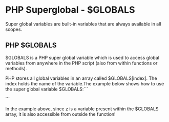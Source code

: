 


# PHP Superglobal - $GLOBALS


Super global variables are built-in variables that are always available in all scopes.
## PHP $GLOBALS


$GLOBALS is a PHP super global variable which is used to access global variables from anywhere in the PHP script (also from within 
functions or methods). 


PHP stores all global variables in an array called $GLOBALS[index]. 
The index holds the name of the variable.The example below shows how to use the super global variable $GLOBALS:```
 <?php $x = 75; $y = 25; function addition() {   $GLOBALS['z'] = $GLOBALS['x'] + $GLOBALS['y']; } addition(); echo $z; ?> ```
In the example above, since z is a variable present within the $GLOBALS 
array, it is also accessible from outside the function! 


